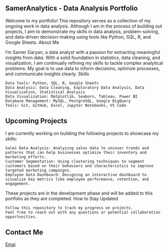 ## SamerAnalytics - Data Analysis Portfolio

Welcome to my portfolio! This repository serves as a collection of my ongoing work in data analysis. Although I am in the process of building out projects, I aim to demonstrate my skills in data analysis, problem-solving, and data-driven decision-making using tools like Python, SQL, R, and Google Sheets.
About Me

I’m Samer Daryan, a data analyst with a passion for extracting meaningful insights from data. With a solid foundation in statistics, data cleaning, and visualization, I am continually refining my skills to tackle complex analytical problems. My goal is to use data to inform decisions, optimize processes, and communicate insights clearly.
Skills

    Data Tools: Python, SQL, R, Google Sheets
    Data Analysis: Data Cleaning, Exploratory Data Analysis, Data Visualization, Statistical Analysis
    Data Visualization: Matplotlib, Seaborn, Tableau, Power BI
    Database Management: MySQL, PostgreSQL, Google BigQuery
    Tools: Git, GitHub, Excel, Jupyter Notebooks, VS Code

## Upcoming Projects

I am currently working on building the following projects to showcase my skills:

    Sales Data Analysis: Analyzing sales data to uncover trends and patterns that can help businesses optimize their inventory and marketing efforts.
    Customer Segmentation: Using clustering techniques to segment customers based on their behaviors and characteristics to improve targeted marketing campaigns.
    Employee Data Dashboard: Designing an interactive dashboard to visualize key metrics like employee performance, retention, and engagement.

These projects are in the development phase and will be added to this portfolio as they are completed.
How to Stay Updated

    Follow this repository to track my progress on projects.
    Feel free to reach out with any questions or potential collaboration opportunities.

## Contact Me

[Emai](mailto:samerdaryan@gmail.com)


